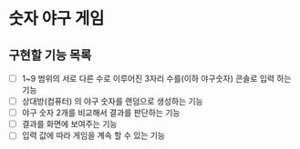 # 숫자 야구 게임
## 구현할 기능 목록
-[ ] 1~9 범위의 서로 다른 수로 이루어진 3자리 수를(이하 야구숫자) 콘솔로 입력 하는 기능
-[ ] 상대방(컴퓨터) 의 야구 숫자를 랜덤으로 생성하는 기능
-[ ] 야구 숫자 2개를 비교해서 결과를 판단하는 기능
-[ ] 결과를 화면에 보여주는 기능
-[ ] 입력 값에 따라 게임을 계속 할 수 있는 기능
